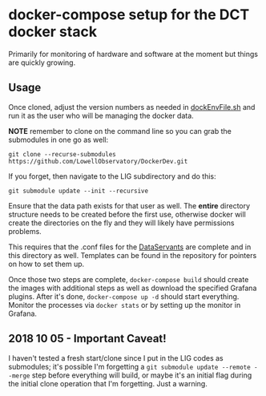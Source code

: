 # docker-compose setup for the DCT docker stack

Primarily for monitoring of hardware and software at the moment but things
are quickly growing.

## Usage

Once cloned, adjust the version numbers as needed in 
[dockEnvFile.sh](dockEnvFile.sh) and run it as the user who will be
managing the docker data.  

**NOTE** remember to clone on the command line so you can 
grab the submodules in one go as well:

```git clone --recurse-submodules https://github.com/LowellObservatory/DockerDev.git```

If you forget, then navigate to the LIG subdirectory and do this:

```git submodule update --init --recursive```

Ensure that the data path exists for that user as well.  The 
__entire__ directory structure needs to be created before the
first use, otherwise docker will create the directories on the fly
and they will likely have permissions problems.

This requires that the .conf files for the 
[DataServants](https://github.com/LowellObservatory/DataServants) 
are complete and in this directory as well. Templates can be found in 
the repository for pointers on how to set them up.

Once those two steps are complete, ```docker-compose build``` should 
create the images with additional steps as well as download the
specified Grafana plugins.  After it's done, ```docker-compose up -d```
should start everything.  Monitor the processes via ```docker stats```
or by setting up the monitor in Grafana.

## 2018 10 05 - Important Caveat!

I haven't tested a fresh start/clone since I put in the LIG
codes as submodules; it's possible I'm forgetting a 
```git submodule update --remote --merge``` step before everything
will build, or maybe it's an initial flag during the initial clone
operation that I'm forgetting.  Just a warning.
